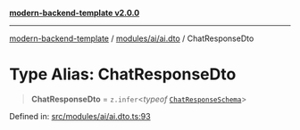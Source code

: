 [**modern-backend-template v2.0.0**](../../../../README.md)

***

[modern-backend-template](../../../../modules.md) / [modules/ai/ai.dto](../README.md) / ChatResponseDto

# Type Alias: ChatResponseDto

> **ChatResponseDto** = `z.infer`\<*typeof* [`ChatResponseSchema`](../variables/ChatResponseSchema.md)\>

Defined in: [src/modules/ai/ai.dto.ts:93](https://github.com/maemreyo/saas-4cus-nodejs/blob/2a5b3f3aa11335dfa561e80e1feabb8e6084261e/src/modules/ai/ai.dto.ts#L93)
